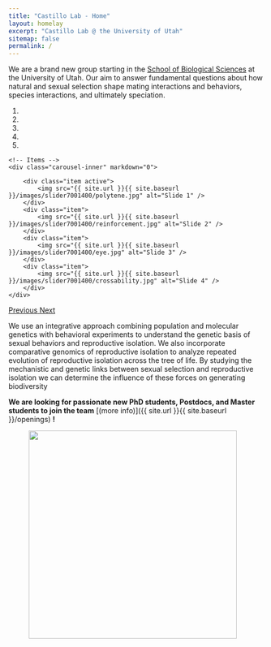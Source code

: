 ```yaml
---
title: "Castillo Lab - Home"
layout: homelay
excerpt: "Castillo Lab @ the University of Utah"
sitemap: false
permalink: /
---
```


We are a brand new group starting in the [School of Biological Sciences](https://www.biology.utah.edu/) at the University of Utah. Our aim to answer fundamental questions about how natural and sexual selection shape mating interactions and behaviors, species interactions, and ultimately speciation. 


<div markdown="0" id="carousel" class="carousel slide" data-ride="carousel" data-interval="5000" data-pause="hover" >
    <!-- Menu -->
    <ol class="carousel-indicators">
        <li data-target="#carousel" data-slide-to="0" class="active"></li>
        <li data-target="#carousel" data-slide-to="1"></li>
        <li data-target="#carousel" data-slide-to="2"></li>
        <li data-target="#carousel" data-slide-to="3"></li>
        <li data-target="#carousel" data-slide-to="4"></li>
    </ol>

    <!-- Items -->
    <div class="carousel-inner" markdown="0">

        <div class="item active">
            <img src="{{ site.url }}{{ site.baseurl }}/images/slider7001400/polytene.jpg" alt="Slide 1" />
        </div>
        <div class="item">
            <img src="{{ site.url }}{{ site.baseurl }}/images/slider7001400/reinforcement.jpg" alt="Slide 2" />
        </div>
        <div class="item">
            <img src="{{ site.url }}{{ site.baseurl }}/images/slider7001400/eye.jpg" alt="Slide 3" />
        </div>
        <div class="item">
            <img src="{{ site.url }}{{ site.baseurl }}/images/slider7001400/crossability.jpg" alt="Slide 4" />
        </div>
    </div>
  <a class="left carousel-control" href="#carousel" role="button" data-slide="prev">
    <span class="glyphicon glyphicon-chevron-left" aria-hidden="true"></span>
    <span class="sr-only">Previous</span>
  </a>
  <a class="right carousel-control" href="#carousel" role="button" data-slide="next">
    <span class="glyphicon glyphicon-chevron-right" aria-hidden="true"></span>
    <span class="sr-only">Next</span>
  </a>
</div>

We use an integrative approach combining population and molecular genetics with behavioral experiments to understand the genetic basis of sexual behaviors and reproductive isolation. We also incorporate comparative genomics of reproductive isolation to analyze repeated evolution of reproductive isolation across the tree of life. By studying the mechanistic and genetic links between sexual selection and reproductive isolation we can determine the influence of these forces on generating biodiversity




 **We are  looking for passionate new PhD students, Postdocs, and Master students to join the team** [(more info)]({{ site.url }}{{ site.baseurl }}/openings) **!**



<figure class="fourth">
  <img src="{{ site.url }}{{ site.baseurl }}/images/logopic/utahlogo.png" style="width: 410px">
</figure>

